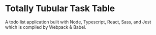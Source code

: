 # Totally Tubular Task Table
A todo list application built with Node, Typescript, React, Sass, and Jest which is compiled by Webpack & Babel.